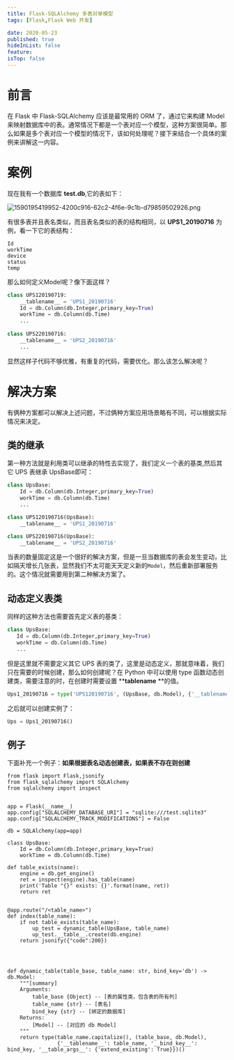 ```yaml
---
title: Flask-SQLAlchemy 多表对单模型
tags: [Flask,Flask Web 开发]

date: 2020-05-23
published: true
hideInList: false
feature: 
isTop: false
---
```




# 前言
在 Flask 中 Flask-SQLAlchemy 应该是最常用的 ORM 了，通过它来构建 Model  来映射数据库中的表。通常情况下都是一个表对应一个模型，这种方案很简单。那么如果是多个表对应一个模型的情况下，该如何处理呢？接下来结合一个具体的案例来讲解这一内容。

# 案例
现在我有一个数据库 **test.db**,它的表如下：

![1590195419952-4200c916-62c2-4f6e-9c1b-d79859502926.png](http://ww1.sinaimg.cn/large/006wYWbGly1gf74p3v35jj30cc0eg0uy.jpg)

有很多表并且表名类似，而且表名类似的表的结构相同，以 **UPS1_20190716** 为例，看一下它的表结构：
```shell
Id
workTime
device
status
temp
```

那么如何定义Model呢？像下面这样？

```python
class UPS120190719:
	__tablename__ = 'UPS1_20190716'
	Id = db.Column(db.Integer,primary_key=True)
	workTime = db.Column(db.Time)
	...
    
class UPS220190716:
	__tablename__ = 'UPS2_20190716'
	...
```

显然这样子代码不够优雅，有重复的代码，需要优化。那么该怎么解决呢？

# 解决方案

有俩种方案都可以解决上述问题，不过俩种方案应用场景略有不同，可以根据实际情况来决定。

## 类的继承
第一种方法就是利用类可以继承的特性去实现了，我们定义一个表的基类,然后其它 UPS 表继承 UpsBase即可：

```python
class UpsBase:
	Id = db.Column(db.Integer,primary_key=True)
   	workTime = db.Column(db.Time)
   	...

class UPS120190716(UpsBase):
	__tablename__ = 'UPS1_20190716'

class UPS220190716(UpsBase):
	__tablename__ = 'UPS2_20190716'
```



当表的数量固定这是一个很好的解决方案，但是一旦当数据库的表会发生变动，比如隔天增长几张表，显然我们不太可能天天定义新的`Model`，然后重新部署服务的。这个情况就需要用到第二种解决方案了。

## 动态定义表类
同样的这种方法也需要首先定义表的基类：
```python
class UpsBase:
   Id = db.Column(db.Integer,primary_key=True)
   workTime = db.Column(db.Time)
   ...
```

但是这里就不需要定义其它 UPS 表的类了，这里是动态定义，那就意味着，我们只在需要的时候创建，那么如何创建呢？在 Python 中可以使用 type 函数动态创建类，需要注意的时，在创建时需要设置 **__tablename__ **的值。

```python
Ups1_20190716 = type('UPS120190716', (UpsBase, db.Model), {'__tablename__':'UPS1_20190716'})
```

之后就可以创建实例了：

```python
Ups = Ups1_20190716()
```

## 例子

下面补充一个例子：**如果根据表名动态创建表，如果表不存在则创建**

```python3
from flask import Flask,jsonify
from flask_sqlalchemy import SQLAlchemy
from sqlalchemy import inspect


app = Flask(__name__)
app.config["SQLALCHEMY_DATABASE_URI"] = "sqlite:///test.sqlite3"
app.config["SQLALCHEMY_TRACK_MODIFICATIONS"] = False

db = SQLAlchemy(app=app)

class UpsBase:
    Id = db.Column(db.Integer,primary_key=True)
    workTime = db.Column(db.Time)

def table_exists(name):
    engine = db.get_engine()
    ret = inspect(engine).has_table(name)
    print('Table "{}" exists: {}'.format(name, ret))
    return ret


@app.route("/<table_name>")
def index(table_name):
    if not table_exists(table_name):
        up_test = dynamic_table(UpsBase, table_name)
        up_test.__table__.create(db.engine)
    return jsonify({"code":200})
    



def dynamic_table(table_base, table_name: str, bind_key='db') -> db.Model:
    """[summary]
    Arguments:
        table_base {Object} -- [表的属性类，包含表的所有列]
        table_name {str} -- [表名]
        bind_key {str} -- [绑定的数据库]
    Returns:
        [Model] -- [对应的 db Model]
    """
    return type(table_name.capitalize(), (table_base, db.Model),
                {'__tablename__': table_name, '__bind_key__': bind_key, '__table_args__': {'extend_existing': True}})()

```

